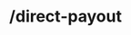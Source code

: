 ---
title: /direct-payout
position_number: 2
type: post
description: Initiates a Direct Payout session on Kibramoa CashierUI.

content_markdown: |-

  This endpoint will generate a direct payout session within the merchant system.

  {: .info }
  **Note**: The `Content-Type` header should be set to `application/json` along with the merchant API key

  {: .success }
  **Example request**

  Body request example for create cashier payment session:

  ```
  POST /direct-payout
  Host: api.sandbox.kibramoa.net
  X-API-KEY: pjxrlEFwzgYvP13V5LHWLZ5wiN6YHGKA****8-0f95-4771-a36b-d4a928c6457d
  Content-Type: application/json
  Content-Length: 1387

  {
  "country": "BR",
  "currency": "BRL",
  "option": "PIX",
  "amount": 150,
  "redirectUrl": "https://merchant1.io/where/to/go",
  "merchantReference": "custom8626666",
  "description": "Additional remark for this payout.",
  "userId": "merchant_user123",
  "ip": "13.12.11.10",
  "extra1": "merchant extra value 1",
  "extra2": "merchant extra value 2",
  "extra3": "merchant extra value 3",
  "formData": {
        "name": "PIX",
        "logo": "https://kibramoa-sandbox.s3.eu-west-1.amazonaws.com/payment-options/79a14f6d-b026-44cf-a829-07900884ff0d/pix-1661669301772-400px.png",
        "currencies": [
            "USD",
            "EUR",
            "GBP",
            "BRL"
        ],
        "arrivalCurrency": "BRL",
        "phone": "",
        "email": "",
        "account_type": "CPF",
        "account": "string",
        "document_type": "CPF",
        "document_id": "Doc12354"
     }
   } 
  ```

  An error response will return an HTTP error code and have the following schema:


  | Field   | Type   | Description                        |
  | ------- | ------ | ---------------------------------- |
  | StatusCode | string | If an error is returned the error code is shown here |
  | message | string | the success message or a message of the error             |


  
right_code_blocks:
  - code_block: |1-
        {
        
        "result": "Payout request was submitted successfully."
 
        }
    title: Response
    language: json
  - code_block: |2-    
          {

          "statusCode": 401,
          "message": "Unauthorized"
          
          }
    title: Error 401
    language: json
   
---